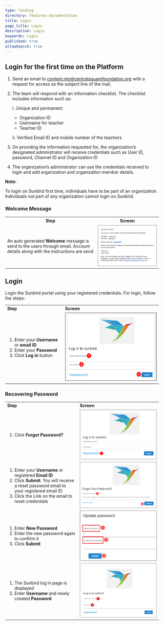 ```yaml
---
type: landing
directory: features-documentation
title: Login
page_title: Login
description: Login
keywords: Login
published: true
allowSearch: true
---
```

## Login for the first time on the Platform

1. Send an email to [content.ntp@centralsquarefoundation.org](content.ntp@centralsquarefoundation.org) with a request for access as the subject line of the mail.

2. The team will respond with an information checklist. The checklist includes information such as:
  
    i. Unique and permanent:
      
      - Organization ID
      - Username for teacher
      - Teacher ID
     
     ii. Verified Email ID and mobile number of the teachers

3. On providing the information requested for, the organization’s designated administrator will receive credentials such as User ID, password, Channel ID and Organization ID
4. The organization’s administrator can use the credentials received to login and add organization and organization member details.

**Note:**

To login on Sunbird first time, individuals have to be part of an organization. Individuals not part of any organization cannot login on Sunbird.

### Welcome Message 

<table>
	<tr>
		<th>Step</th>
		<th>Screen</th>
	</tr>
	<tr>
	<td>An auto generated <strong>Welcome</strong> message is send to the users through email. Account details along with the instructions are send</td>
	<td><img src="pages/features-documentation/images/welcomemessage.png"></td>
	</tr>
	</table>
	
## Login 

Login the Sunbird portal using your registered credentials. For login, follow the steps:

<table>
  <tr>
    <td><strong>Step</strong></td>
    <td><strong>Screen</strong></td>
  </tr>
  <tr>
   <td>
       <ol>
         <li>Enter your <strong>Username</strong> or <strong>email ID</strong></li>
	 <li>Enter your <strong>Password</strong></li>
         <li>Click <strong>Log in</strong> button</li>
	   </ol>
    </td>
	<td><img src="pages/features-documentation/images/logintest.png"></td>
    </tr>
</table>
    
### Recovering Password

<table class="table table-img">
  <tr>
    <td><strong>Step</strong></td>
    <td><strong>Screen</strong></td>
  </tr>
  <tr>
   <td>
       <ol>
         <li>Click <strong>Forgot Password?</strong></li>
	</ol>
    </td>
	<td><img src="pages/features-documentation/images/forgotpassword.png"></td>
    </tr>
    <tr>
  <td>
    <ol>
      <li>Enter your <strong>Username</strong> or registered <strong>Email ID</strong></li>
      <li>Click <strong>Submit</strong>. You will receive a reset password email to your registered email ID</li>
      <li>Click the Link on the email to reset credentials</li>
    </ol>
  </td>
  <td><img src="pages/features-documentation/images/forgotpassword1.png"></td>
  </tr>
  <tr>
  <td>
    <ol>
      	<li>Enter <strong>New Password</strong></li>
        <li>Enter the new password again to confirm it</li>
	<li>Click <strong>Submit</strong></li>
    </ol>
  </td>
   <td><img src="pages/features-documentation/images/update_password.png"></td>
  </tr>
  <tr>
  <td>
    <ol>
      <li>The Sunbird log in page is displayed</li>
      <li>Enter <strong>Username</strong> and newly created <strong>Password</strong></li>
    </ol>
  </td>
  <td><img src="pages/features-documentation/images/forgotpassword2.png"></td>
  </tr>  
  </table>



